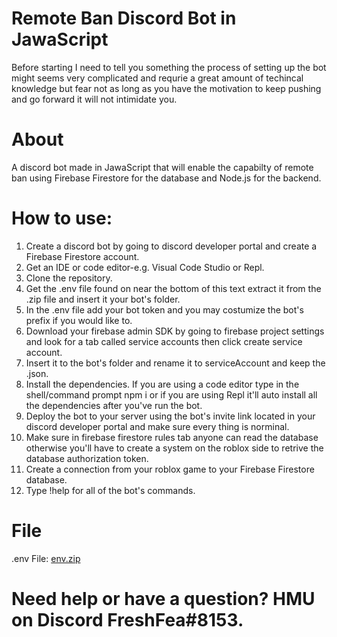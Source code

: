 # Remote Ban Discord Bot in JawaScript

Before starting I need to tell you something the process of setting up the bot might seems very complicated and requrie a great amount of techincal knowledge but fear not as long as you have the motivation to keep pushing and go forward it will not intimidate you.
# About

A discord bot made in JawaScript that will enable the capabilty of remote ban using Firebase Firestore for the database and Node.js for the backend.

# How to use:

1. Create a discord bot by going to discord developer portal and create a Firebase Firestore account.
2. Get an IDE or code editor-e.g. Visual Code Studio or Repl.
3. Clone the repository.
4. Get the .env file found on near the bottom of this text extract it from the .zip file and insert it your bot's folder.
5. In the .env file add your bot token and you may costumize the bot's prefix if you would like to.
6. Download your firebase admin SDK by going to firebase project settings and look for a tab called service accounts then click create service account.
7. Insert it to the bot's folder and rename it to serviceAccount and keep the .json.
8. Install the dependencies. If you are using a code editor type in the shell/command prompt npm i or if you are using Repl it'll auto install all the dependencies after you've run the bot.
9. Deploy the bot to your server using the bot's invite link located in your discord developer portal and make sure every thing is norminal.
10. Make sure in firebase firestore rules tab anyone can read the database otherwise you'll have to create a system on the roblox side to retrive the database authorization token.
11. Create a connection from your roblox game to your Firebase Firestore database.
12. Type !help for all  of the bot's commands.

# File

.env File: 
[env.zip](https://github.com/Atma1/remote-ban-discord-bot-in-jawascript/files/6277583/env.zip)


# Need help or have a question? HMU on Discord FreshFea#8153.
